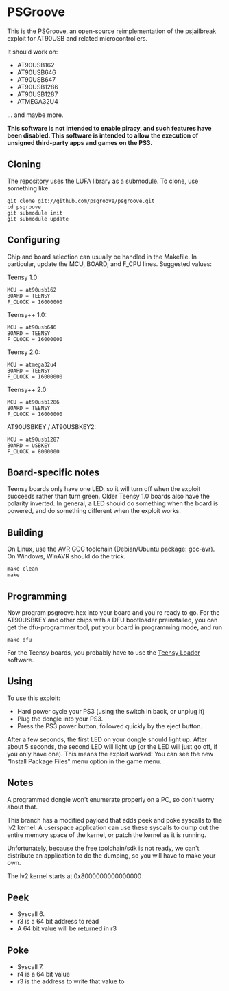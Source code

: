 PSGroove
========

This is the PSGroove, an open-source reimplementation of the psjailbreak exploit for
AT90USB and related microcontrollers.

It should work on:

- AT90USB162
- AT90USB646
- AT90USB647
- AT90USB1286
- AT90USB1287
- ATMEGA32U4

... and maybe more.

**This software is not intended to enable piracy, and such features
have been disabled.  This software is intended to allow the execution
of unsigned third-party apps and games on the PS3.**

Cloning
-------
The repository uses the LUFA library as a submodule.  To clone, use something like:

    git clone git://github.com/psgroove/psgroove.git
    cd psgroove
    git submodule init
    git submodule update


Configuring
-----------
Chip and board selection can usually be handled in the Makefile.
In particular, update the MCU, BOARD, and F_CPU lines.  Suggested values:

Teensy 1.0:
 
    MCU = at90usb162
    BOARD = TEENSY
    F_CLOCK = 16000000

Teensy++ 1.0:
 
    MCU = at90usb646
    BOARD = TEENSY
    F_CLOCK = 16000000

Teensy 2.0:

    MCU = atmega32u4
    BOARD = TEENSY
    F_CLOCK = 16000000

Teensy++ 2.0:
 
    MCU = at90usb1286
    BOARD = TEENSY
    F_CLOCK = 16000000

AT90USBKEY / AT90USBKEY2:

    MCU = at90usb1287
    BOARD = USBKEY
    F_CLOCK = 8000000

Board-specific notes
--------------------
Teensy boards only have one LED, so it will turn off when the exploit
succeeds rather than turn green.  Older Teensy 1.0 boards also have
the polarity inverted.  In general, a LED should do something when the
board is powered, and do something different when the exploit works.


Building
--------
On Linux, use the AVR GCC toolchain (Debian/Ubuntu package: gcc-avr).
On Windows, WinAVR should do the trick.

    make clean
    make


Programming
-----------
Now program psgroove.hex into your board and you're ready to go.  For
the AT90USBKEY and other chips with a DFU bootloader preinstalled, you
can get the dfu-programmer tool, put your board in programming mode,
and run
  
    make dfu

For the Teensy boards, you probably have to use the [Teensy
Loader](http://www.pjrc.com/teensy/loader.html) software.

Using
-----
To use this exploit:
  
* Hard power cycle your PS3 (using the switch in back, or unplug it)
* Plug the dongle into your PS3.
* Press the PS3 power button, followed quickly by the eject button.

After a few seconds, the first LED on your dongle should light up.
After about 5 seconds, the second LED will light up (or the LED will
just go off, if you only have one).  This means the exploit worked!
You can see the new "Install Package Files" menu option in the game
menu.


Notes
-----
A programmed dongle won't enumerate properly on a PC, so don't worry
about that.

This branch has a modified payload that adds peek and poke syscalls 
to the lv2 kernel. A userspace application can use these syscalls to 
dump out the entire memory space of the kernel, or patch the kernel
as it is running.  

Unfortunately, because the free toolchain/sdk is not ready, we can't
distribute an application to do the dumping, so you will have to make
your own.

The lv2 kernel starts at 0x8000000000000000

Peek
----
 * Syscall 6.
 * r3 is a 64 bit address to read
 * A 64 bit value will be returned in r3

Poke
----
 * Syscall 7.
 * r4 is a 64 bit value
 * r3 is the address to write that value to
